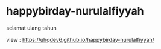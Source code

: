 # happybirday-nurulalfiyyah
selamat ulang tahun

view : https://uhqdev6.github.io/happybirday-nurulalfiyyah/
